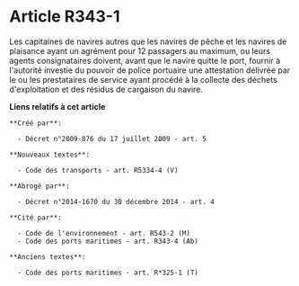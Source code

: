 # Article R343-1

Les capitaines de navires autres que les navires de pêche et les navires de plaisance ayant un agrément pour 12 passagers au
maximum, ou leurs agents consignataires doivent, avant que le navire quitte le port, fournir à l'autorité investie du pouvoir
de police portuaire une attestation délivrée par le ou les prestataires de service ayant procédé à la collecte des déchets
d'exploitation et des résidus de cargaison du navire.

**Liens relatifs à cet article**

	**Créé par**:

	  - Décret n°2009-876 du 17 juillet 2009 - art. 5

	**Nouveaux textes**:

	  - Code des transports - art. R5334-4 (V)

	**Abrogé par**:

	  - Décret n°2014-1670 du 30 décembre 2014 - art. 4

	**Cité par**:

	  - Code de l'environnement - art. R543-2 (M)
	  - Code des ports maritimes - art. R343-4 (Ab)

	**Anciens textes**:

	  - Code des ports maritimes - art. R*325-1 (T)
